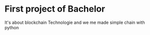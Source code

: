 # First project of Bachelor
It's about blockchain Technologie and we me made simple chain with python

